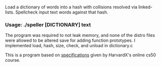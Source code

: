 Load a dictionary of words into a hash with collisions resolved via linked-lists.
Spellcheck input text words against that hash.

### Usage: ./speller [DICTIONARY] text ###

The program was required to not leak memory, and none of the distro files were allowed to be altered save for adding function prototypes.  I implemented load, hash, size, check, and unload in dictionary.c

This is a program based on [specifications](https://cs50.harvard.edu/x/2020/psets/5/speller/ "Spell Check") given by HarvardX's online cs50 course.
